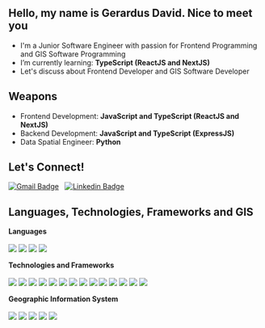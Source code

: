 ## Hello, my name is Gerardus David. Nice to meet you
- I'm a Junior Software Engineer with passion for Frontend Programming and GIS Software Programming
- I’m currently learning: **TypeScript (ReactJS and NextJS)**
- Let's discuss about Frontend Developer and  GIS Software Developer

## Weapons
- Frontend Development: **JavaScript and TypeScript (ReactJS and NextJS)**
- Backend Development: **JavaScript and TypeScript (ExpressJS)**
- Data Spatial Engineer: **Python**

## Let's Connect!
[![Gmail Badge](https://img.shields.io/badge/-gerardusdavidbayu@gmail.com-c14438?style=flat&logo=Gmail&logoColor=white&link=mailto:gerardusdavidbayu@gmail.com)](mailto:gerardusdavidbayu@gmail.com)
&nbsp;
[![Linkedin Badge](https://img.shields.io/badge/-Gerardus_David_Ady_P.B-blue?style=flat&logo=Linkedin&logoColor=white&link=https://www.linkedin.com/in/gerardusdavidbayuaji/)]()
&nbsp;

## Languages, Technologies, Frameworks and GIS 
<b> Languages</b>
</br>
</br>
<img src="https://img.shields.io/badge/-Typescript-000000?logo=typescript&logoColor=white&style=for-the-badge">
<img src="https://img.shields.io/badge/-Javascript-000000?logo=javascript&logoColor=white&style=for-the-badge">
<img src="https://img.shields.io/badge/-python-000000?logo=python&logoColor=white&style=for-the-badge">
<img src="https://img.shields.io/badge/-SQL-000000?logo=logoColor=white&style=for-the-badge">

<b> Technologies and Frameworks</b>
</br>
</br>
<img src="https://img.shields.io/badge/-HTML-000000?logo=html5&logoColor=white&style=for-the-badge">
<img src="https://img.shields.io/badge/-CSS-000000?logo=css3&logoColor=white&style=for-the-badge">
<img src="https://img.shields.io/badge/-Tailwind%20CSS-000000?logo=tailwindcss&logoColor=white&style=for-the-badge">
<img src="https://img.shields.io/badge/-Bootstrap-000000?logo=bootstrap&logoColor=white&style=for-the-badge">
<img src="https://img.shields.io/badge/-React.Js-000000?logo=react&logoColor=white&style=for-the-badge">
<img src="https://img.shields.io/badge/-Next.Js-000000?logo=Next.js&logoColor=white&style=for-the-badge">
<img src="https://img.shields.io/badge/-Vercel-000000?logo=Vercel&logoColor=white&style=for-the-badge">
<img src="https://img.shields.io/badge/-Git-000000?logo=git&logoColor=white&style=for-the-badge">
<img src="https://img.shields.io/badge/-PostgreSQL-000000?logo=postgresql&logoColor=white&style=for-the-badge">
<img src="https://img.shields.io/badge/-Django-000000?logo=django&logoColor=white&style=for-the-badge">
<img src="https://img.shields.io/badge/-Google%20Cloud%20Platform-000000?logo=Google%20Cloud&logoColor=white&style=for-the-badge">
<img src="https://img.shields.io/badge/-OpenLayers-000000?logo=openlayers&logoColor=white&style=for-the-badge">
<img src="https://img.shields.io/badge/-Leaflet-000000?logo=leaflet&logoColor=white&style=for-the-badge">
<img src="https://img.shields.io/badge/-Figma-000000?logo=figma&logoColor=white&style=for-the-badge">

<b> Geographic Information System</b>
</br>
</br>
<img src="https://img.shields.io/badge/-ArcGIS-000000?logo=arcgis&logoColor=white&style=for-the-badge">
<img src="https://img.shields.io/badge/-QGIS-000000?logo=qgis&logoColor=white&style=for-the-badge">
<img src="https://img.shields.io/badge/-Google%20Earth%20Engine-000000?logo=googleearthengine&logoColor=white&style=for-the-badge">
<img src="https://img.shields.io/badge/-GeoServer-000000?logo=logoColor=white&style=for-the-badge">
<img src="https://img.shields.io/badge/-PostGIS-000000?logo=logoColor=white&style=for-the-badge">
